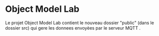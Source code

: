 # Object Model Lab

Le projet Object Model Lab contient le nouveau dossier "public" (dans le dossier src) qui gere les donnees envoyèes par le serveur MQTT .
